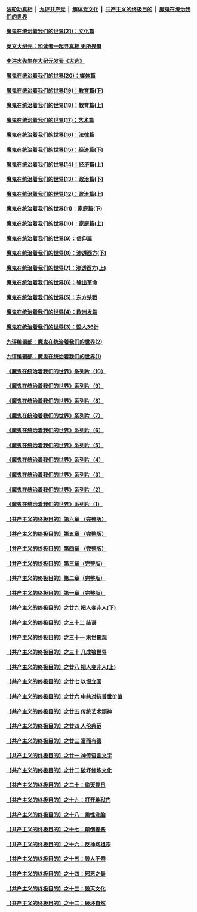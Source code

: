 ####  [法轮功真相](../../../../basic/blob/master/README.md?t=01241301) &nbsp;|&nbsp; [九评共产党](../../../../9ping.md/blob/master/README.md?t=01241301) &nbsp;|&nbsp; [解体党文化](../../../../jtdwh.md/blob/master/README.md?t=01241301)  &nbsp;|&nbsp; [共产主义的终极目的](../../../../gczydzjmd.md/blob/master/README.md?t=01241301) &nbsp;|&nbsp; [魔鬼在统治我们的世界](../../../../mgztzwmdsj.md/blob/master/README.md?t=01241301) 

#### [魔鬼在统治着我们的世界(21)：文化篇](../pages/nsc422/n10597706.md?t=01241301) 

#### [英文大纪元：和读者一起寻真相 无所畏惧](../pages/nsc422/n12542027.md?t=01241301) 

#### [李洪志先生在大纪元发表《大选》](../pages/nsc422/n12534746.md?t=01241301) 

#### [魔鬼在统治着我们的世界(20)：媒体篇](../pages/nsc422/n10586579.md?t=01241301) 

#### [魔鬼在统治着我们的世界(19)：教育篇(下)](../pages/nsc422/n10564808.md?t=01241301) 

#### [魔鬼在统治着我们的世界(18)：教育篇(上)](../pages/nsc422/n10526970.md?t=01241301) 

#### [魔鬼在统治着我们的世界(17)：艺术篇](../pages/nsc422/n10499093.md?t=01241301) 

#### [魔鬼在统治着我们的世界(16)：法律篇](../pages/nsc422/n10485969.md?t=01241301) 

#### [魔鬼在统治着我们的世界(15)：经济篇(下)](../pages/nsc422/n10469975.md?t=01241301) 

#### [魔鬼在统治着我们的世界(14)：经济篇(上)](../pages/nsc422/n10457370.md?t=01241301) 

#### [魔鬼在统治着我们的世界(13)：政治篇(下)](../pages/nsc422/n10448270.md?t=01241301) 

#### [魔鬼在统治着我们的世界(12)：政治篇(上)](../pages/nsc422/n10444576.md?t=01241301) 

#### [魔鬼在统治着我们的世界(11)：家庭篇(下)](../pages/nsc422/n10440961.md?t=01241301) 

#### [魔鬼在统治着我们的世界(10)：家庭篇(上)](../pages/nsc422/n10435448.md?t=01241301) 

#### [魔鬼在统治着我们的世界(9)：信仰篇](../pages/nsc422/n10432159.md?t=01241301) 

#### [魔鬼在统治着我们的世界(8)：渗透西方(下)](../pages/nsc422/n10429603.md?t=01241301) 

#### [魔鬼在统治着我们的世界(7)：渗透西方(上)](../pages/nsc422/n10426013.md?t=01241301) 

#### [魔鬼在统治着我们的世界(6)：输出革命](../pages/nsc422/n10421536.md?t=01241301) 

#### [魔鬼在统治着我们的世界(5)：东方杀戮](../pages/nsc422/n10417707.md?t=01241301) 

#### [魔鬼在统治着我们的世界(4)：欧洲发端](../pages/nsc422/n10414890.md?t=01241301) 

#### [魔鬼在统治着我们的世界(3)：毁人36计](../pages/nsc422/n10411583.md?t=01241301) 

#### [九评编辑部：魔鬼在统治着我们的世界(2)](../pages/nsc422/n10410036.md?t=01241301) 

#### [九评编辑部：魔鬼在统治着我们的世界(1)](../pages/nsc422/n10406825.md?t=01241301) 

#### [《魔鬼在统治着我们的世界》系列片（10）](../pages/nsc422/n12292670.md?t=01241301) 

#### [《魔鬼在统治着我们的世界》系列片（9）](../pages/nsc422/n12290859.md?t=01241301) 

#### [《魔鬼在统治着我们的世界》系列片（8）](../pages/nsc422/n12287445.md?t=01241301) 

#### [《魔鬼在统治着我们的世界》系列片（7）](../pages/nsc422/n12283425.md?t=01241301) 

#### [《魔鬼在统治着我们的世界》系列片（6）](../pages/nsc422/n12282314.md?t=01241301) 

#### [《魔鬼在统治着我们的世界》系列片（5）](../pages/nsc422/n12281419.md?t=01241301) 

#### [《魔鬼在统治着我们的世界》系列片（4）](../pages/nsc422/n12274024.md?t=01241301) 

#### [《魔鬼在统治着我们的世界》系列片（3）](../pages/nsc422/n12271322.md?t=01241301) 

#### [《魔鬼在统治着我们的世界》系列片（2）](../pages/nsc422/n12269049.md?t=01241301) 

#### [《魔鬼在统治着我们的世界》系列片（1）](../pages/nsc422/n12267575.md?t=01241301) 

#### [【共产主义的终极目的】第六章 （完整版）](../pages/nsc422/n11428913.md?t=01241301) 

#### [【共产主义的终极目的】第五章 （完整版）](../pages/nsc422/n11428912.md?t=01241301) 

#### [【共产主义的终极目的】第四章 （完整版）](../pages/nsc422/n11428907.md?t=01241301) 

#### [【共产主义的终极目的】第三章（完整版）](../pages/nsc422/n11428848.md?t=01241301) 

#### [【共产主义的终极目的】第二章（完整版）](../pages/nsc422/n11428831.md?t=01241301) 

#### [【共产主义的终极目的】第一章（完整版）](../pages/nsc422/n11417651.md?t=01241301) 

#### [【共产主义的终极目的】之廿九 把人变非人(下)](../pages/nsc422/n11344140.md?t=01241301) 

#### [【共产主义的终极目的】之三十二 结语](../pages/nsc422/n11360535.md?t=01241301) 

#### [【共产主义的终极目的】之三十一 末世景观](../pages/nsc422/n11351129.md?t=01241301) 

#### [【共产主义的终极目的】之三十 几成狼世界](../pages/nsc422/n11348280.md?t=01241301) 

#### [【共产主义的终极目的】之廿八 把人变非人(上)](../pages/nsc422/n11340492.md?t=01241301) 

#### [【共产主义的终极目的】之廿七 以恨立国](../pages/nsc422/n11336944.md?t=01241301) 

#### [【共产主义的终极目的】之廿六 中共对抗普世价值](../pages/nsc422/n11324785.md?t=01241301) 

#### [【共产主义的终极目的】之廿五 传统艺术颂神](../pages/nsc422/n11296396.md?t=01241301) 

#### [【共产主义的终极目的】之廿四 人伦典范](../pages/nsc422/n11296397.md?t=01241301) 

#### [【共产主义的终极目的】之廿三 富而有德](../pages/nsc422/n11283598.md?t=01241301) 

#### [【共产主义的终极目的】之廿一 神传语言文字](../pages/nsc422/n11263265.md?t=01241301) 

#### [【共产主义的终极目的】之廿二 破坏修炼文化](../pages/nsc422/n11245728.md?t=01241301) 

#### [【共产主义的终极目的】之二十：偷天换日](../pages/nsc422/n11238846.md?t=01241301) 

#### [【共产主义的终极目的】之十九：打开地狱门](../pages/nsc422/n11206376.md?t=01241301) 

#### [【共产主义的终极目的】之十八：柔性洗脑](../pages/nsc422/n11199994.md?t=01241301) 

#### [【共产主义的终极目的】之十七：颠倒善恶](../pages/nsc422/n11179782.md?t=01241301) 

#### [【共产主义的终极目的】之十六：反神骂祖宗](../pages/nsc422/n11166798.md?t=01241301) 

#### [【共产主义的终极目的】之十五：毁人不倦](../pages/nsc422/n11166792.md?t=01241301) 

#### [【共产主义的终极目的】之十四：邪恶之最](../pages/nsc422/n11150249.md?t=01241301) 

#### [【共产主义的终极目的】之十三：毁灭文化](../pages/nsc422/n11135227.md?t=01241301) 

#### [【共产主义的终极目的】之十二：破坏自然](../pages/nsc422/n11135214.md?t=01241301) 


